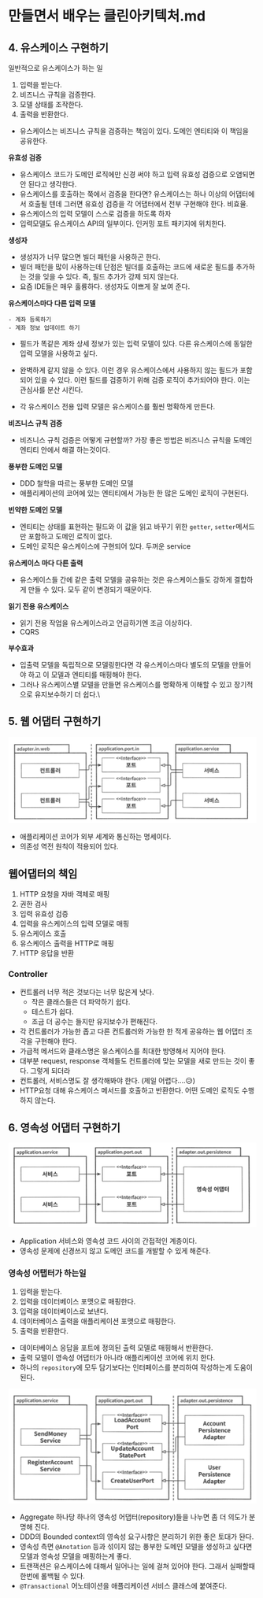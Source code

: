 # 만들면서 배우는 클린아키텍처.md

## 4. 유스케이스 구현하기
일반적으로 유스케이스가 하는 일
1. 입력을 받는다.
2. 비즈니스 규칙을 검증한다.
3. 모델 상태를 조작한다.
4. 출력을 반환한다.

* 유스케이스는 비즈니스 규칙을 검증하는 책임이 있다. 도메인 엔티티와 이 책임을 공유한다.

**유효성 검증**
- 유스케이스 코드가 도메인 로직에만 신경 써야 하고 입력 유효성 검증으로 오염되면 안 된다고 생각한다.
- 유스케이스를 호출하는 쭉에서 검증을 한다면? 유스케이스는 하나 이상의 어댑터에서 호출될 텐데 그러면 유효성 검증을 각 어댑터에서 전부 구현해야 한다. 비효율.
- 유스케이스의 입력 모델이 스스로 검증을 하도록 하자
- 입력모델도 유스케이스 API의 일부이다. 인커밍 포트 패키지에 위치한다.

**생성자**

- 생성자가 너무 많으면 빌더 패턴을 사용하곤 한다.
- 빌더 패턴을 많이 사용하는데 단점은 빌더를 호출하는 코드에 새로운 필드를 추가하는 것을 잊을 수 있다. 즉, 필드 추가가 강제 되지 않는다.
- 요즘 IDE들은 매우 훌륭하다. 생성자도 이쁘게 잘 보여 준다.

**유스케이스마다 다른 입력 모델**

```
- 계좌 등록하기
- 계좌 정보 업데이트 하기
```
* 필드가 똑같은 계좌 상세 정보가 있는 입력 모델이 있다. 다른 유스케이스에 동일한 입력 모델을 사용하고 싶다. 

* 완벽하게 같지 않을 수 있다. 이런 경우 유스케이스에서 사용하지 않는 필드가 포함되어 있을 수 있다. 이런 필드를 검증하기 위해 검증 로직이 추가되어야 한다. 이는 관심사를 분산 시킨다.

- 각 유스케이스 전용 입력 모델은 유스케이스를 훨씬 명확하게 만든다.

**비즈니스 규칙 검증**

* 비즈니스 규칙 검증은 어떻게 규현할까? 가장 좋은 방법은 비즈니스 규칙을 도메인 엔티티 안에서 해결 하는것이다. 

**풍부한 도메인 모델**
- DDD 철학을 따르는 풍부한 도메인 모델
- 애플리케이션의 코어에 있는 엔티티에서 가능한 한 많은 도메인 로직이 구현된다.

**빈약한 도메인 모델**
* 엔티티는 상태를 표현하는 필드와 이 값을 읽고 바꾸기 위한 `getter`, `setter`메서드만 포함하고 도메인 로직이 없다. 
* 도메인 로직은 유스케이스에 구현되어 있다. 두꺼운 service

**유스케이스 마다 다른 출력**
- 유스케이스들 간에 같은 출력 모델을 공유하는 것은 유스케이스들도 강하게 결합하게 만들 수 있다. 모두 같이 변경되기 때문이다.

**읽기 전용 유스케이스**
- 읽기 전용 작업을 유스케이스라고 언급하기엔 조금 이상하다.
- CQRS

**부수효과**

* 입출력 모델을 독립적으로 모델링한다면 각 유스케이스마다 별도의 모델을 만들어야 하고 이 모델과 엔티티를 매핑해야 한다. 
* 그러나 유스케이스별 모델을 만들면 유스케이스를 명확하게 이해할 수 있고 장기적으로 유지보수하기 더 쉽다.\

## 5. 웹 어댑터 구현하기
![영속성 어댑터](../assert/images/controller.png)
- 애플리케이션 코어가 외부 세계와 통신하는 명세이다.
- 의존성 역전 원칙이 적용되어 있다.

## 웹어댑터의 책임

1. HTTP 요청을 자바 객체로 매핑
2. 권한 검사
3. 입력 유효성 검증
4. 입력을 유스케이스의 입력 모델로 매핑
5. 유스케이스 호출
6. 유스케이스 출력을 HTTP로 매핑
7. HTTP 응답을 반환

### Controller

- 컨트롤러 너무 적은 것보다는 너무 많은게 낫다.
    - 작은 클래스들은 더 파악하기 쉽다.
    - 테스트가 쉽다.
    - 조금 더 공수는 들지만 유지보수가 편해진다.
- 각 컨트롤러가 가능한 좁고 다른 컨트롤러와 가능한 한 적게 공유하는 웹 어댑터 조각을 구현해야 한다.
- 가급적 메서드와 클래스명은 유스케이스를 최대한 방영해서 지어야 한다.
- 대부분 request, response 객체들도 컨트롤러에 맞는 모델을 새로 만드는 것이 좋다. 그렇게 되더라
- 컨트롤러, 서비스명도 잘 생각해봐야 한다. (제일 어렵다....😥)
- HTTP요청 대해 유스케이스 메서드를 호출하고 반환한다. 어떤 도메인 로직도 수행하지 않는다.

## 6. 영속성 어댑터 구현하기

![영속성 어댑터](../assert/images/persistence.png)

* Application 서비스와 영속성 코드 사이의 간접적인 계층이다. 
* 영속성 문제에 신경쓰지 않고 도메인 코드를 개발할 수 있게 해준다. 

### 영속성 어탭터가 하는일
1. 입력을 받는다.
2. 입력을 데이터베이스 포맷으로 매핑한다.
3. 입력을 데이터베이스로 보낸다.
4. 데이터베이스 출력을 애플리케이션 포맷으로 매핑한다.
5. 출력을 반환한다. 


* 데이터베이스 응답을 포트에 정의된 출력 모델로 매핑해서 반환한다. 
* 출력 모델이 영속성 어댑터가 아니라 애플리케이션 코어에 위치 한다. 
* 하나의 `repository`에 모두 담기보다는 인터페이스를 분리하여 작성하는게 도움이 된다.

![인터페이스분리원칙을따른예시](../assert/images/split_interface_persistence.png)

* Aggregate 하나당 하나의 영속성 어댑터(repository)들을 나누면 좀 더 의도가 분명해 진다.
* DDD의 Bounded context의 영속성 요구사항은 분리하기 위한 좋은 토대가 돤다.
* 영속성 측면 `@Anotation` 등과 섞이지 않는 풍부한 도메인 모델을 생성하고 싶다면 모델과 영속성 모델을 매핑하는게 좋다. 
* 트랜잭션은 유스케이스에 대해서 일어나는 일에 걸쳐 있어야 한다. 그래서 실패할때 한번에 롤백될 수 있다. 
* `@Transactional` 어노테이션을 애플리케이션 서비스 클래스에 붙여준다. 
